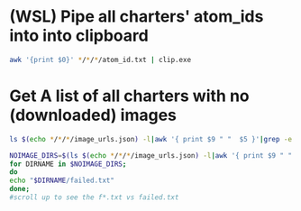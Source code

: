 # (WSL) Pipe all charters' atom_ids into into clipboard
```bash
awk '{print $0}' */*/*/atom_id.txt | clip.exe
```

# Get A list of all charters with no (downloaded) images

```bash
ls $(echo */*/*/image_urls.json) -l|awk '{ print $9 " "  $5 }'|grep -e ' 2$'
```


```bash
NOIMAGE_DIRS=$(ls $(echo */*/*/image_urls.json) -l|awk '{ print $9 " "  $5 }'|grep -e ' 2$'|xargs dirname|grep -e '...*')
for DIRNAME in $NOIMAGE_DIRS;
do
echo "$DIRNAME/failed.txt"
done;
#scroll up to see the f*.txt vs failed.txt
```

